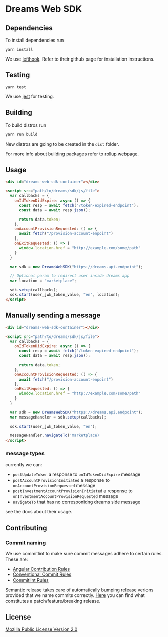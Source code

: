 # Dreams Web SDK

## Dependencies

To install dependencies run

```shell
yarn install
```

We use [lefthook](https://github.com/evilmartians/lefthook). Refer to their github page for installation instructions.

## Testing

```shell
yarn test
```

We use [jest](https://jestjs.io/) for testing.

## Building

To build distros run

```shell
yarn run build
```

New distros are going to be created in the `dist` folder.

For more info about building packages refer to [rollup webpage](https://rollupjs.org/guide/en/#overview).

## Usage

```html
<div id="dreams-web-sdk-container"></div>

<script src="path/to/dreams/sdk/js/file">
  var callbacks = {
    onIdTokenDidExpire: async () => {
      const resp = await fetch("/token-expired-endpoint");
      const data = await resp.json();

      return data.token;
    },
    onAccountProvisionRequested: () => {
      await fetch("/provision-account-enpoint")
    },
    onExitRequested: () => {
      window.location.href = "http://example.com/some/path"
    }
  }

  var sdk = new DreamsWebSDK("https://dreams.api.endpoint");

  // Optional param to redirect user inside dreams app
  var location = "marketplace";

  sdk.setup(callbacks);
  sdk.start(user_jwk_token_value, "en", location);
</script>
```

## Manually sending a message

```html
<div id="dreams-web-sdk-container"></div>

<script src="path/to/dreams/sdk/js/file">
  var callbacks = {
    onIdTokenDidExpire: async () => {
      const resp = await fetch("/token-expired-endpoint");
      const data = await resp.json();

      return data.token;
    },
    onAccountProvisionRequested: () => {
      await fetch("/provision-account-enpoint")
    },
    onExitRequested: () => {
      window.location.href = "http://example.com/some/path"
    }
  }

  var sdk = new DreamsWebSDK("https://dreams.api.endpoint");
  var messageHandler = sdk.setup(callbacks);

  sdk.start(user_jwk_token_value, "en");

  messageHandler.navigateTo('marketplace)
</script>
```

### message types

currently we can:

- `postUpdateToken` a response to `onIdTokenDidExpire` message
- `postAccountProvisionInitiated` a response to `onAccountProvisionRequested` message
- `postInvestmentAccountProvisionInitiated` a response to `onInvestmentAccountProvisionRequested` message
- `navigateTo` that has no corresponidng dreams side message

see the docs about their usage.

## Contributing

### Commit naming

We use commitlint to make sure commit messages adhere to certain rules. These are:

- [Angular Contribution Rules](https://github.com/angular/angular/blob/22b96b9/CONTRIBUTING.md#type)
- [Conventional Commit Rules](https://www.conventionalcommits.org/en/v1.0.0-beta.2/#specification)
- [Commitlint Rules](https://github.com/conventional-changelog/commitlint/tree/master/@commitlint/config-conventional#type-enum)

Semantic release takes care of automatically bumping release verions provided that we name commits correctly.
[Here](https://github.com/semantic-release/semantic-release#commit-message-format) you can find what constitutes a patch/feature/breaking release.

## License

[Mozilla Public License Version 2.0](LICENSE)
